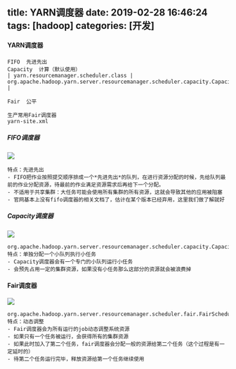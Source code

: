 title: YARN调度器
date: 2019-02-28 16:46:24
tags: [hadoop]
categories: [开发]
---
#### YARN调度器
```
FIFO  先进先出
Capacity  计算（默认使用）
| yarn.resourcemanager.scheduler.class | org.apache.hadoop.yarn.server.resourcemanager.scheduler.capacity.CapacityScheduler |

Fair  公平

生产常用Fair调度器
yarn-site.xml
```

<!--more-->


##### FIFO调度器
![](https://upload-images.jianshu.io/upload_images/2572206-af6a3ed12da68b06.png?imageMogr2/auto-orient/strip%7CimageView2/2/w/1240)
```
特点：先进先出
- FIFO把作业按照提交顺序排成一个*先进先出*的队列，在进行资源分配的时候，先给队列最前的作业分配资源，待最前的作业满足资源需求后再给下一个分配。
- 不适用于共享集群：大任务可能会使用所有集群的所有资源，这就会导致其他的应用被阻塞
- 官网基本上没有fifo调度器的相关文档了，估计在某个版本已经弃用，这里我们做了解就好
```

##### Capacity调度器
![](https://upload-images.jianshu.io/upload_images/2572206-d2f1de403fd6a740.png?imageMogr2/auto-orient/strip%7CimageView2/2/w/1240)
```
org.apache.hadoop.yarn.server.resourcemanager.scheduler.capacity.CapacityScheduler
特点：单独分配一个小队列执行小任务
- Capacity调度器会有一个专门的小队列运行小任务
- 会预先占用一定的集群资源，如果没有小任务那么这部分的资源就会被浪费掉
```

#### Fair调度器
![](https://upload-images.jianshu.io/upload_images/2572206-ce223bf4b83c1fba.png?imageMogr2/auto-orient/strip%7CimageView2/2/w/1240)
```
org.apache.hadoop.yarn.server.resourcemanager.scheduler.fair.FairScheduler
特点：动态调整
- Fair调度器会为所有运行的job动态调整系统资源
- 如果只有一个任务被运行，会获得所有的集群资源
- 如果此时加入了第二个任务，fair调度器会分配一般的资源给第二个任务（这个过程是有一定延时的）
- 待第二个任务运行完毕，释放资源给第一个任务继续使用
```